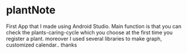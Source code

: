 # plantNote
First App that I made using Android Studio. 
Main function is that you can check the plants-caring-cycle which you choose at the first time you register a plant. moreover I used several libraries to make graph, customized calendar.. thanks
